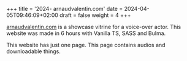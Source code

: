 +++
title = '2024- arnaudvalentin.com'
date = 2024-04-05T09:46:09+02:00
draft = false 
weight = 4
+++

[arnaudvalentin.com](https://arnaudvalentin.com) is a showcase vitrine for a voice-over actor. This website was made in 6 hours with Vanilla TS, SASS and Bulma.

This website has just one page. This page contains audios and downloadable things.

